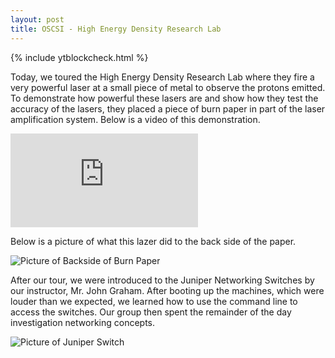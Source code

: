 ```yaml
---
layout: post
title: OSCSI - High Energy Density Research Lab
---
```


{% include ytblockcheck.html %}

Today, we toured the High Energy Density Research Lab where they fire a very powerful
laser at a small piece of metal to observe the protons emitted. To demonstrate
how powerful these lasers are and show how they test the accuracy of the lasers,
they placed a piece of burn paper in part of the laser amplification system.
Below is a video of this demonstration.

<div class='embed-responsive embed-responsive-16by9'>
<iframe class="embed-responsive-item" id="vidHEDS" src='https://www.youtube.com/embed/jmsJhDAlPdA?enablejsapi=1&origin=https://enzanki-ars.github.io'
frameborder='0' allowfullscreen></iframe>
</div>

Below is a picture of what this lazer did to the back side of the paper.

<img src="https://lh3.googleusercontent.com/DurdG55Zck_59pd4AJcDC-Tper1tvVyDu6sN_6OhDQ=w362-h643-no"
alt="Picture of Backside of Burn Paper" class="img-responsive">

After our tour, we were introduced to the Juniper Networking Switches by our instructor,
Mr. John Graham. After booting up the machines, which were louder than we expected,
we learned how to use the command line to access the switches. Our group then
spent the remainder of the day investigation networking concepts.

<img src="https://lh3.googleusercontent.com/O5xYBx5awIRbOgXxInXFNGXvfAWGQbLPcSBraJZCMQ=w1280-h720-no"
alt="Picture of Juniper Switch" class="img-responsive">
